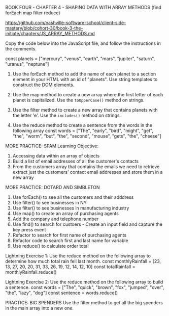 BOOK FOUR - CHAPTER 4 - SHAPING DATA WITH ARRAY METHODS
(find forEach map filter reduce)

https://github.com/nashville-software-school/client-side-mastery/blob/cohort-30/book-3-the-initiate/chapters/JS_ARRAY_METHODS.md

Copy the code below into the JavaScript file, and follow the instructions in the comments.

const planets = ["mercury", "venus", "earth", "mars", "jupiter", "saturn", "uranus", "neptune"]

1. Use the forEach method to add the name of each planet
    to a section element in your HTML with an id of "planets".
    Use string templates to construct the DOM elements.

2. Use the map method to create a new array where the
    first letter of each planet is capitalized. Use the
    `toUpperCase()` method on strings.

3. Use the filter method to create a new array that
    contains planets with the letter 'e'. Use the `includes()`
    method on strings.

4. Use the reduce method to create a sentence from the words in the following array     const words = ["The", "early", "bird", "might", "get", "the", "worm", "but", "the", "second", "mouse", "gets", "the", "cheese"]

MORE PRACTICE: SPAM
Learning Objective:
1. Accessing data within an array of objects
2. Build a list of email addresses of all the customer's contacts
3. From the customers array that contains the emails we need to retrieve extract just the customers' contact email addresses and store them in a new array

MORE PRACTICE: DOTARD AND SIMBLETON
1. Use forEach() to see all the customers and their adddress
2. Use filter() to see businesses in NY
3. Use filter() to see businesses in manufacturing industry
4. Use map() to create an array of purchasing agents
5. Add the company and telephone number
6. Use find() to search for custoers - Create an input field and capture the key press event
7. Refactor to search for first name of purchasing agents
8. Refactor code to search first and last name for variable
9. Use reduce() to calculate order total

Lightning Exercise 1: Use the reduce method on the following array to determine how much total rain fell last month.
const monthlyRainfall = [23, 13, 27, 20, 20, 31, 33, 26, 19, 12, 14, 12, 10]
const totalRainfall = monthlyRainfall.reduce()

Lightning Exercise 2: Use the reduce method on the following array to build a sentence.
const words = ["The", "quick", "brown", "fox", "jumped", "over", "the", "lazy", "dog"]
const sentence = words.reduce()

PRACTICE: BIG SPENDERS
Use the filter method to get all the big spenders in the main array into a new one.